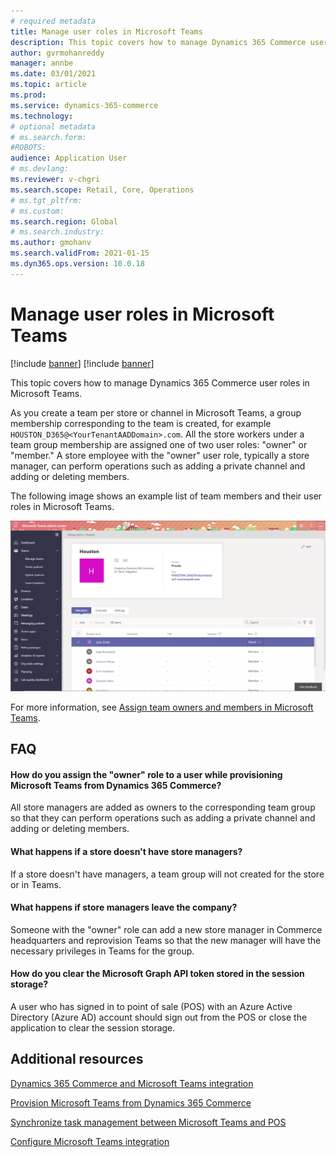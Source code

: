```yaml
---
# required metadata
title: Manage user roles in Microsoft Teams
description: This topic covers how to manage Dynamics 365 Commerce user roles in Microsoft Teams.
author: gvrmohanreddy
manager: annbe
ms.date: 03/01/2021
ms.topic: article
ms.prod: 
ms.service: dynamics-365-commerce
ms.technology: 
# optional metadata
# ms.search.form:  
#ROBOTS: 
audience: Application User
# ms.devlang: 
ms.reviewer: v-chgri
ms.search.scope: Retail, Core, Operations
# ms.tgt_pltfrm: 
# ms.custom: 
ms.search.region: Global
# ms.search.industry: 
ms.author: gmohanv
ms.search.validFrom: 2021-01-15
ms.dyn365.ops.version: 10.0.18
---
```


# Manage user roles in Microsoft Teams

[!include [banner](includes/banner.md)]
[!include [banner](includes/preview-banner.md)]

This topic covers how to manage Dynamics 365 Commerce user roles in Microsoft Teams.

As you create a team per store or channel in Microsoft Teams, a group membership corresponding to the team is created, for example `HOUSTON_D365@<YourTenantAADDomain>.com`. All the store workers under a team group membership are assigned one of two user roles: "owner" or "member." A store employee with the "owner" user role, typically a store manager, can perform operations such as adding a private channel and adding or deleting members. 

The following image shows an example list of team members and their user roles in Microsoft Teams.

![Dynamics 365 Commerce and Teams integration - User Roles](media/d365-commerce-teams-integration-user-roles.png)

For more information, see [Assign team owners and members in Microsoft Teams](https://docs.microsoft.com/microsoftteams/assign-roles-permissions).

## FAQ

#### How do you assign the "owner" role to a user while provisioning Microsoft Teams from Dynamics 365 Commerce? 

All store managers are added as owners to the corresponding team group so that they can perform operations such as adding a private channel and adding or deleting members. 

#### What happens if a store doesn't have store managers?

If a store doesn't have managers, a team group will not created for the store or in Teams. 

#### What happens if store managers leave the company?

Someone with the "owner" role can add a new store manager in Commerce headquarters and reprovision Teams so that the new manager will have the necessary privileges in Teams for the group. 

#### How do you clear the Microsoft Graph API token stored in the session storage?

A user who has signed in to point of sale (POS) with an Azure Active Directory (Azure AD) account should sign out from the POS or close the application to clear the session storage. 

## Additional resources

[Dynamics 365 Commerce and Microsoft Teams integration ](commerce-teams-integration.md)

[Provision Microsoft Teams from Dynamics 365 Commerce](provision-teams-from-commerce.md)

[Synchronize task management between Microsoft Teams and POS](synchronize-tasks-teams-pos.md)

[Configure Microsoft Teams integration](configure-teams-integration.md)
